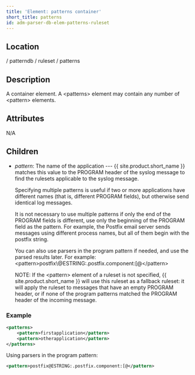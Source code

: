 ```yaml
---
title: 'Element: patterns container'
short_title: patterns
id: adm-parser-db-elem-patterns-ruleset
---
```


## Location

/ patterndb / ruleset / patterns

## Description

A container element. A \<patterns\> element may contain any number of
\<pattern\> elements.

## Attributes

N/A

## Children

- *pattern*: The name of the application --- {{ site.product.short_name }} matches this
    value to the PROGRAM header of the syslog message to find the
    rulesets applicable to the syslog message.

    Specifying multiple patterns is useful if two or more applications
    have different names (that is, different PROGRAM fields), but
    otherwise send identical log messages.

    It is not necessary to use multiple patterns if only the end of the
    PROGRAM fields is different, use only the beginning of the
    PROGRAM field as the pattern. For example, the Postfix email
    server sends messages using different process names, but all of them
    begin with the postfix string.

    You can also use parsers in the program pattern if needed, and use
    the parsed results later. For example:
    \<pattern\>postfix\\@ESTRING:.postfix.component:\[@\</pattern\>

    NOTE: If the \<pattern\> element of a ruleset is not specified,
    {{ site.product.short_name }} will use this ruleset as a fallback ruleset: it will
    apply the ruleset to messages that have an empty PROGRAM header, or
    if none of the program patterns matched the PROGRAM header of the
    incoming message.

### Example

```xml
<patterns>
    <pattern>firstapplication</pattern>
    <pattern>otherapplication</pattern>
</patterns>
```

Using parsers in the program pattern:

```xml
<pattern>postfix@ESTRING:.postfix.component:[@</pattern>
```

